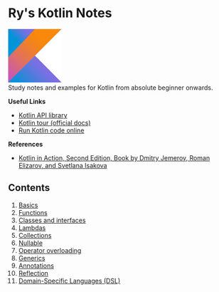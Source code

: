 # Ry's Kotlin Notes
<img src=img/kotlin_logo.jpeg width=120 height=120><br>
Study notes and examples for Kotlin from absolute beginner onwards.

**Useful Links**
- [Kotlin API library](https://kotlinlang.org/api/core/kotlin-stdlib/kotlin/)
- [Kotlin tour (official docs)](https://kotlinlang.org/docs/kotlin-tour-welcome.html)
- [Run Kotlin code online](https://play.kotlinlang.org/)

**References**
- [Kotlin in Action, Second Edition, Book by Dmitry Jemerov, Roman Elizarov, and Svetlana Isakova](https://www.manning.com/books/kotlin-in-action-second-edition)

## Contents

1. [Basics](01_basics.md)
2. [Functions](02_functions.md)
3. [Classes and interfaces](03_classes_interfaces.md)
4. [Lambdas](04_lambdas.md)
5. [Collections](05_collections.md)
6. [Nullable](06_nullable.md)
7. [Operator overloading](07_operator_overloading.md)
8. [Generics](08_generics.md)
9. [Annotations](09_annotations.md)
10. [Reflection](10_reflection.md)
11. [Domain-Specific Languages (DSL)](11_dsl.md)